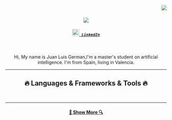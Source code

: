 <img align="right" src="https://visitor-badge.laobi.icu/badge?page_id=a10pepo.a10pepo">

<h1 align="center">
  <a href="https://git.io/typing-svg">
    <img src="https://readme-typing-svg.herokuapp.com/?lines=Hello,+There!+👋;I'm+Juan + Luis +German;Nice+to+meet+you!&center=true&size=30">
  </a>
</h1>

<h5 align="center">
  <code><a href="https://www.linkedin.com/in/juan-luis-german-saura-60020421b//" title="LinkedIn Profile"><img width="22" src="images/linkedin.svg"> LinkedIn</a></code>
</h5>
<br>
<p align="center">
  Hi, My name is Juan Luis German,I'm a master's student on artificial intelligence. I'm from Spain, living in Valencia. 
</p>

<hr>
<h2 align="center">🔥 Languages & Frameworks & Tools  🔥</h2>
<br>
<p align="center">

</p>
<hr>

<h4 align="center">
  <a href="" title="Show Repositories">🔎 Show More 🔍</a>
</h4>
